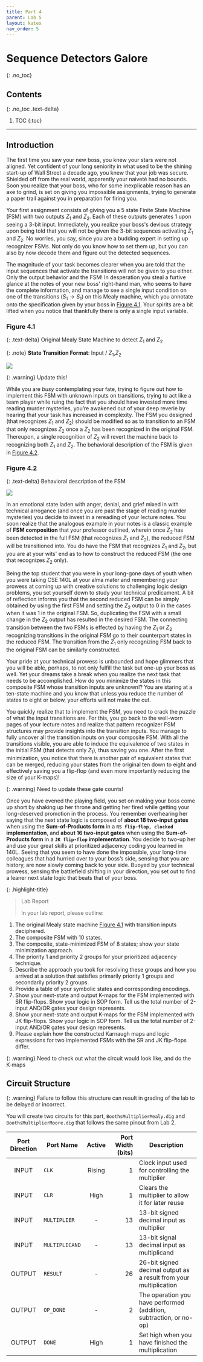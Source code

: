 ```yaml
---
title: Part 4
parent: Lab 5
layout: katex
nav_order: 5
---
```


# Sequence Detectors Galore
{: .no_toc}

## Contents
{: .no_toc .text-delta}

1. TOC
{:toc}

---

## Introduction

The first time you saw your new boss, you knew your stars were not aligned.
Yet confident of your long seniority in what used to be the shining start-up of Wall Street a decade ago, you knew that your job was secure.
Shielded off from the real world, apparently your naiveté had no bounds.
Soon you realize that your boss, who for some inexplicable reason has an axe to grind, is set on giving you impossible assignments, trying to generate a paper trail against you in preparation for firing you.

Your first assignment consists of giving you a 5 state Finite State Machine (FSM) with two outputs $Z_1$ and $Z_2$.
Each of these outputs generates 1 upon seeing a 3-bit input.
Immediately, you realize your boss's devious strategy upon being told that you will not be given the 3-bit sequences activating $Z_1$ and $Z_2$.
No worries, you say, since you are a budding expert in setting up recognizer FSMs.
Not only do you know how to set them up, but you can also by now decode them and figure out the detected sequences. 

The magnitude of your task becomes clearer when you are told that the input sequences that activate the transitions will not be given to you either.
Only the output behavior and the FSM!
In desperation you steal a furtive glance at the notes of your new boss' right-hand man, who seems to have the complete information, and manage to see a single input condition on one of the transitions ($S_1 \rightarrow S_1$) on this Mealy machine, which you annotate onto the specification given by your boss in [Figure 4.1](#figure-4.1).
Your spirits are a bit lifted when you notice that thankfully there is only a single input variable. 

### Figure 4.1

{: .text-delta}
Original Mealy State Machine to detect $Z_1$ and $Z_2$

{: .note}
**State Transition Format**: Input / $Z_1$,$Z_2$

![](https://lucid.app/publicSegments/view/f07ecdd3-ad51-467e-bb0c-7ffb2d5a4e4a/image.png)

{: .warning}
Update this!

While you are *busy* contemplating your fate, trying to figure out how to implement this FSM with unknown inputs on transitions, trying to act like a team player while ruing the fact that you should have invested more time reading murder mysteries, you’re awakened out of your deep reverie by hearing that your task has increased in complexity.
The FSM you designed (that recognizes $Z_1$ and $Z_2$) should be modified so as to transition to an FSM that only recognizes $Z_2$ once a $Z_2$ has been recognized in the original FSM.
Thereupon, a single recognition of $Z_2$ will revert the machine back to recognizing both $Z_1$ and $Z_2$.
The behavioral description of the FSM is given in [Figure 4.2](#figure-4.2). 

### Figure 4.2

{: .text-delta}
Behavioral description of the FSM

![](https://lucid.app/publicSegments/view/57136f40-6e69-4f2f-970c-a2aeae8696f9/image.png)

In an emotional state laden with anger, denial, and grief mixed in with technical arrogance (and once you are past the stage of reading murder mysteries) you decide to invest in a rereading of your lecture notes.
You soon realize that the analogous example in your notes is a classic example of **FSM composition** that your professor outlined, wherein once $Z_2$ has been detected in the full FSM (that recognizes $Z_1$ and $Z_2$), the reduced FSM will be transitioned into.
You do have the FSM that recognizes $Z_1$ and $Z_2$, but you are at your wits' end as to how to construct the reduced FSM (the one that recognizes $Z_2$ only).

Being the top student that you were in your long-gone days of youth when you were taking CSE 140L at your alma mater and remembering your prowess at coming up with creative solutions to challenging logic design problems, you set yourself down to study your technical predicament.
A bit of reflection informs you that the second reduced FSM can be simply obtained by using the first FSM and setting the $Z_2$ output to 0 in the cases when it was 1 in the original FSM.
So, duplicating the FSM with a small change in the $Z_2$ output has resulted in the desired FSM.
The connecting transition between the two FSMs is effected by having the $Z_1$ or $Z_2$ recognizing transitions in the original FSM go to their counterpart states in the reduced FSM.
The transition from the $Z_1$ only recognizing FSM back to the original FSM can be similarly constructed.

Your pride at your technical prowess is unbounded and hope glimmers that you will be able, perhaps, to not only fulfill the task but one-up your boss as well.
Yet your dreams take a break when you realize the next task that needs to be accomplished.
How do you minimize the states in this composite FSM whose transition inputs are unknown!? You are staring at a ten-state machine and you know that unless you reduce the number of states to eight or below, your efforts will not make the cut.

You quickly realize that to implement the FSM, you need to crack the puzzle of what the input transitions are.
For this, you go back to the well-worn pages of your lecture notes and realize that pattern recognizer FSM structures may provide insights into the transition inputs.
You manage to fully uncover all the transition inputs on your composite FSM.
With all the transitions visible, you are able to induce the equivalence of two states in the initial FSM (that detects only $Z_1$), thus saving you one.
After the first minimization, you notice that there is another pair of equivalent states that can be merged, reducing your states from the original ten down to eight and effectively saving you a flip-flop (and even more importantly reducing the size of your K-maps)! 

{: .warning}
Need to update these gate counts!

Once you have evened the playing field, you set on making your boss come up short by shaking up her throne and getting her fired while getting your long-deserved promotion in the process.
You remember overhearing her saying that the next state logic is composed of **about 18 two-input gates** when using the **Sum-of-Products form** in a **`RS flip-flop, clocked` implementation**, and **about 16 two-input gates** when using the **Sum-of-Products form** in a **`JK flip-flop` implementation**.
You decide to two-up her and use your great skills at prioritized adjacency coding you learned in 140L.
Seeing that you seem to have done the impossible, your long-time colleagues that had hurried over to your boss’s side, sensing that you are history, are now slowly coming back to your side.
Buoyed by your technical prowess, sensing the battlefield shifting in your direction, you set out to find a leaner next state logic that beats that of your boss.

{: .highlight-title}
> Lab Report
>
> In your lab report, please outline:
1. The original Mealy state machine [Figure 4.1](#figure-4.1) with transition inputs deciphered.
2. The composite FSM with 10 states. 
3. The composite, state-minimized FSM of 8 states; show your state minimization approach. 
4. The priority 1 and priority 2 groups for your prioritized adjacency technique.
5. Describe the approach you took for resolving these groups and how you arrived at a solution that satisfies primarily priority 1 groups and secondarily priority 2 groups.
6. Provide a table of your symbolic states and corresponding encodings.
7. Show your next-state and output K-maps for the FSM implemented with SR flip-flops. Show your logic in SOP form. Tell us the total number of 2-input AND/OR gates your design represents. 
8. Show your next-state and output K-maps for the FSM implemented with JK flip-flops. Show your logic in SOP form. Tell us the total number of 2-input AND/OR gates your design represents. 
9. Please explain how the constructed Karnaugh maps and logic expressions for two implemented FSMs with the SR and JK flip-flops differ.

{: .warning}
Need to check out what the circuit would look like, and do the K-maps

## Circuit Structure

{: .warning}
Failure to follow this structure can result in grading of the lab to be delayed or incorrect.

You will create two circuits for this part, `BoothsMultiplierMealy.dig` and `BoothsMultiplierMoore.dig` that follows the same pinout from Lab 2.

| Port Direction | Port Name       | Active | Port Width (bits) | Description                                                             |
|:--------------:|-----------------|:------:|------------------:|-------------------------------------------------------------------------|
|      INPUT     | `CLK`           | Rising |                 1 | Clock input used for controlling the multiplier                         |
|      INPUT     | `CLR`           |  High  |                 1 | Clears the multiplier to allow it for later reuse                       |
|      INPUT     | `MULTIPLIER`    |    -   |                13 | 13-bit signed decimal input as multiplier                               |
|      INPUT     | `MULTIPLICAND`  |    -   |                13 | 13-bit signal decimal input as multiplicand                             |
|     OUTPUT     | `RESULT`        |    -   |                26 | 26-bit signed decimal output as a result from your multiplication       |
|     OUTPUT     | `OP_DONE`       |    -   |                 2 | The operation you have performed (addition, subtraction, or no-op)      |
|     OUTPUT     | `DONE`          |  High  |                 1 | Set high when you have finished the multiplication                      |
